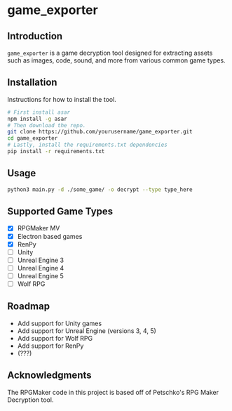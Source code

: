 # game_exporter

## Introduction
`game_exporter` is a game decryption tool designed for extracting assets such as images, code, sound, and more from various common game types.

## Installation
Instructions for how to install the tool.

```bash
# First install asar
npm install -g asar
# Then download the repo.
git clone https://github.com/yourusername/game_exporter.git
cd game_exporter
# Lastly, install the requirements.txt dependencies
pip install -r requirements.txt
```

## Usage

```bash
python3 main.py -d ./some_game/ -o decrypt --type type_here
```

## Supported Game Types

- [x] RPGMaker MV
- [x] Electron based games
- [x] RenPy
- [ ] Unity
- [ ] Unreal Engine 3
- [ ] Unreal Engine 4
- [ ] Unreal Engine 5
- [ ] Wolf RPG

## Roadmap

- Add support for Unity games
- Add support for Unreal Engine (versions 3, 4, 5)
- Add support for Wolf RPG
- Add support for RenPy
- (???)

## Acknowledgments

The RPGMaker code in this project is based off of Petschko's RPG Maker Decryption tool.

